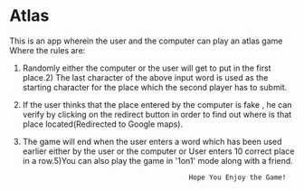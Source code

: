 # Atlas
This is an app wherein the user and the computer can play an atlas game
Where the rules are:
1) Randomly either the computer or the user will get to put in the first place.2) The last character of the above input word is used as the starting character for the place which the second player has to submit.
3) If the user thinks that the place entered by the computer is fake , he can verify by clicking on the redirect button in order to find out where is that place located(Redirected to Google maps).
4) The game will end when the user enters a word which has been used earlier either by the user or the computer or User enters 10 correct place in a row.5)You can also play the game in '1on1' mode along with a friend.

                                                Hope You Enjoy the Game!
